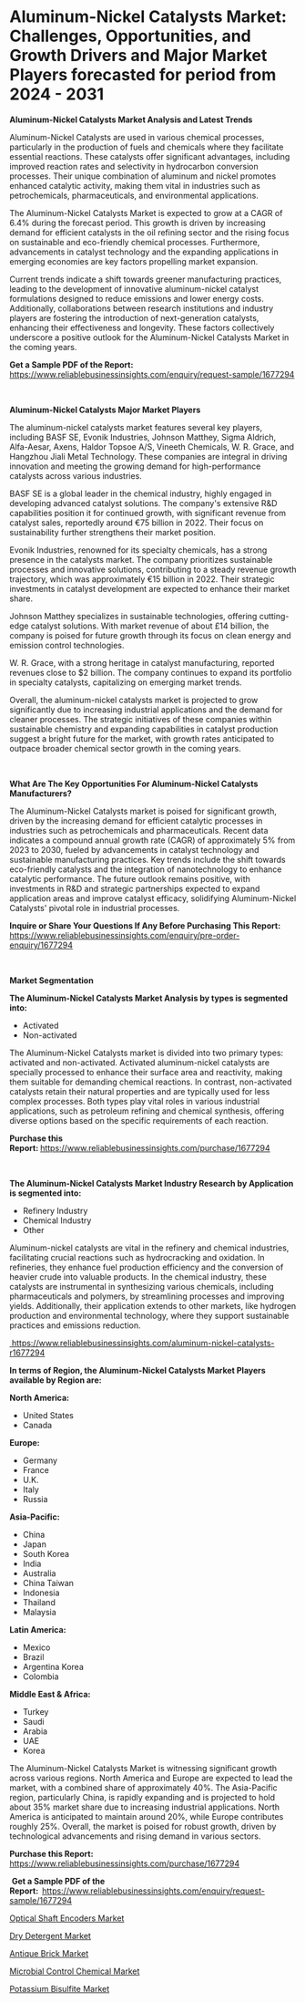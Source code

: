 <p><h1>Aluminum-Nickel Catalysts Market: Challenges, Opportunities, and Growth Drivers and Major Market Players forecasted for period from 2024 - 2031</h1></p><p><strong>Aluminum-Nickel Catalysts Market Analysis and Latest Trends</strong></p>
<p><p>Aluminum-Nickel Catalysts are used in various chemical processes, particularly in the production of fuels and chemicals where they facilitate essential reactions. These catalysts offer significant advantages, including improved reaction rates and selectivity in hydrocarbon conversion processes. Their unique combination of aluminum and nickel promotes enhanced catalytic activity, making them vital in industries such as petrochemicals, pharmaceuticals, and environmental applications.</p><p>The Aluminum-Nickel Catalysts Market is expected to grow at a CAGR of 6.4% during the forecast period. This growth is driven by increasing demand for efficient catalysts in the oil refining sector and the rising focus on sustainable and eco-friendly chemical processes. Furthermore, advancements in catalyst technology and the expanding applications in emerging economies are key factors propelling market expansion. </p><p>Current trends indicate a shift towards greener manufacturing practices, leading to the development of innovative aluminum-nickel catalyst formulations designed to reduce emissions and lower energy costs. Additionally, collaborations between research institutions and industry players are fostering the introduction of next-generation catalysts, enhancing their effectiveness and longevity. These factors collectively underscore a positive outlook for the Aluminum-Nickel Catalysts Market in the coming years.</p></p>
<p><strong>Get a Sample PDF of the Report:&nbsp;</strong> <a href="https://www.reliablebusinessinsights.com/enquiry/request-sample/1677294?utm_campaign=1113&utm_medium=2&utm_source=Github&utm_content=ia&utm_term=30092024&utm_id=aluminum-nickel-catalysts">https://www.reliablebusinessinsights.com/enquiry/request-sample/1677294</a></p>
<p>&nbsp;</p>
<p><strong>Aluminum-Nickel Catalysts Major Market Players</strong></p>
<p><p>The aluminum-nickel catalysts market features several key players, including BASF SE, Evonik Industries, Johnson Matthey, Sigma Aldrich, Alfa-Aesar, Axens, Haldor Topsoe A/S, Vineeth Chemicals, W. R. Grace, and Hangzhou Jiali Metal Technology. These companies are integral in driving innovation and meeting the growing demand for high-performance catalysts across various industries.</p><p>BASF SE is a global leader in the chemical industry, highly engaged in developing advanced catalyst solutions. The company's extensive R&D capabilities position it for continued growth, with significant revenue from catalyst sales, reportedly around €75 billion in 2022. Their focus on sustainability further strengthens their market position.</p><p>Evonik Industries, renowned for its specialty chemicals, has a strong presence in the catalysts market. The company prioritizes sustainable processes and innovative solutions, contributing to a steady revenue growth trajectory, which was approximately €15 billion in 2022. Their strategic investments in catalyst development are expected to enhance their market share.</p><p>Johnson Matthey specializes in sustainable technologies, offering cutting-edge catalyst solutions. With market revenue of about £14 billion, the company is poised for future growth through its focus on clean energy and emission control technologies.</p><p>W. R. Grace, with a strong heritage in catalyst manufacturing, reported revenues close to $2 billion. The company continues to expand its portfolio in specialty catalysts, capitalizing on emerging market trends.</p><p>Overall, the aluminum-nickel catalysts market is projected to grow significantly due to increasing industrial applications and the demand for cleaner processes. The strategic initiatives of these companies within sustainable chemistry and expanding capabilities in catalyst production suggest a bright future for the market, with growth rates anticipated to outpace broader chemical sector growth in the coming years.</p></p>
<p>&nbsp;</p>
<p><strong>What Are The Key Opportunities For Aluminum-Nickel Catalysts Manufacturers?</strong></p>
<p><p>The Aluminum-Nickel Catalysts market is poised for significant growth, driven by the increasing demand for efficient catalytic processes in industries such as petrochemicals and pharmaceuticals. Recent data indicates a compound annual growth rate (CAGR) of approximately 5% from 2023 to 2030, fueled by advancements in catalyst technology and sustainable manufacturing practices. Key trends include the shift towards eco-friendly catalysts and the integration of nanotechnology to enhance catalytic performance. The future outlook remains positive, with investments in R&D and strategic partnerships expected to expand application areas and improve catalyst efficacy, solidifying Aluminum-Nickel Catalysts' pivotal role in industrial processes.</p></p>
<p><strong>Inquire or Share Your Questions If Any Before Purchasing This Report:</strong> <a href="https://www.reliablebusinessinsights.com/enquiry/pre-order-enquiry/1677294?utm_campaign=1113&utm_medium=2&utm_source=Github&utm_content=ia&utm_term=30092024&utm_id=aluminum-nickel-catalysts">https://www.reliablebusinessinsights.com/enquiry/pre-order-enquiry/1677294</a></p>
<p>&nbsp;</p>
<p><strong>Market Segmentation</strong></p>
<p><strong>The Aluminum-Nickel Catalysts Market Analysis by types is segmented into:</strong></p>
<p><ul><li>Activated</li><li>Non-activated</li></ul></p>
<p><p>The Aluminum-Nickel Catalysts market is divided into two primary types: activated and non-activated. Activated aluminum-nickel catalysts are specially processed to enhance their surface area and reactivity, making them suitable for demanding chemical reactions. In contrast, non-activated catalysts retain their natural properties and are typically used for less complex processes. Both types play vital roles in various industrial applications, such as petroleum refining and chemical synthesis, offering diverse options based on the specific requirements of each reaction.</p></p>
<p><strong>Purchase this Report:&nbsp;</strong><a href="https://www.reliablebusinessinsights.com/purchase/1677294?utm_campaign=1113&utm_medium=2&utm_source=Github&utm_content=ia&utm_term=30092024&utm_id=aluminum-nickel-catalysts">https://www.reliablebusinessinsights.com/purchase/1677294</a></p>
<p>&nbsp;</p>
<p><strong>The Aluminum-Nickel Catalysts Market Industry Research by Application is segmented into:</strong></p>
<p><ul><li>Refinery Industry</li><li>Chemical Industry</li><li>Other</li></ul></p>
<p><p>Aluminum-nickel catalysts are vital in the refinery and chemical industries, facilitating crucial reactions such as hydrocracking and oxidation. In refineries, they enhance fuel production efficiency and the conversion of heavier crude into valuable products. In the chemical industry, these catalysts are instrumental in synthesizing various chemicals, including pharmaceuticals and polymers, by streamlining processes and improving yields. Additionally, their application extends to other markets, like hydrogen production and environmental technology, where they support sustainable practices and emissions reduction.</p></p>
<p><a href="https://www.reliablebusinessinsights.com/aluminum-nickel-catalysts-r1677294?utm_campaign=1113&utm_medium=2&utm_source=Github&utm_content=ia&utm_term=30092024&utm_id=aluminum-nickel-catalysts">&nbsp;https://www.reliablebusinessinsights.com/aluminum-nickel-catalysts-r1677294</a></p>
<p><strong>In terms of Region, the Aluminum-Nickel Catalysts Market Players available by Region are:</strong></p>
<p>
    <p> <strong> North America: </strong>
        <ul>
            <li>United States</li>
            <li>Canada</li>
        </ul>
        </p> 
    <p> <strong> Europe: </strong>
        <ul>
            <li>Germany</li>
            <li>France</li>
            <li>U.K.</li>
            <li>Italy</li>
            <li>Russia</li>
        </ul>
        </p> 
    <p> <strong> Asia-Pacific: </strong>
        <ul>
            <li>China</li>
            <li>Japan</li>
            <li>South Korea</li>
            <li>India</li>
            <li>Australia</li>
            <li>China Taiwan</li>
            <li>Indonesia</li>
            <li>Thailand</li>
            <li>Malaysia</li>
        </ul>
        </p> 
    <p> <strong> Latin America: </strong>
        <ul>
            <li>Mexico</li>
            <li>Brazil</li>
            <li>Argentina Korea</li>
            <li>Colombia</li>
        </ul>
        </p> 
    <p> <strong> Middle East & Africa: </strong>
        <ul>
            <li>Turkey</li>
            <li>Saudi</li>
            <li>Arabia</li>
            <li>UAE</li>
            <li>Korea</li>
        </ul>
    </p>
    </p>
<p><p>The Aluminum-Nickel Catalysts Market is witnessing significant growth across various regions. North America and Europe are expected to lead the market, with a combined share of approximately 40%. The Asia-Pacific region, particularly China, is rapidly expanding and is projected to hold about 35% market share due to increasing industrial applications. North America is anticipated to maintain around 20%, while Europe contributes roughly 25%. Overall, the market is poised for robust growth, driven by technological advancements and rising demand in various sectors.</p></p>
<p><strong>Purchase this Report: </strong><a href="https://www.reliablebusinessinsights.com/purchase/1677294?utm_campaign=1113&utm_medium=2&utm_source=Github&utm_content=ia&utm_term=30092024&utm_id=aluminum-nickel-catalysts">https://www.reliablebusinessinsights.com/purchase/1677294</a></p>
<p>&nbsp;<strong>Get a Sample PDF of the Report:&nbsp;&nbsp;</strong><a href="https://www.reliablebusinessinsights.com/enquiry/request-sample/1677294?utm_campaign=1113&utm_medium=2&utm_source=Github&utm_content=ia&utm_term=30092024&utm_id=aluminum-nickel-catalysts">https://www.reliablebusinessinsights.com/enquiry/request-sample/1677294</a></p>
<p><strong></strong></p>
<p><p><a href="https://issuu.com/reportprime-2/docs/optical-shaft-encoders-market-size-_eacacbf8058ea9?utm_campaign=1113&utm_medium=2&utm_source=Github&utm_content=ia&utm_term=30092024&utm_id=aluminum-nickel-catalysts">Optical Shaft Encoders Market</a></p><p><a href="https://www.linkedin.com/pulse/dry-detergent-market-trends-strategic-insights-2024-8beze?utm_campaign=1113&utm_medium=2&utm_source=Github&utm_content=ia&utm_term=30092024&utm_id=aluminum-nickel-catalysts">Dry Detergent Market</a></p><p><a href="https://www.linkedin.com/pulse/mapping-antique-brick-market-trends-challenges-breakthroughs-somde?utm_campaign=1113&utm_medium=2&utm_source=Github&utm_content=ia&utm_term=30092024&utm_id=aluminum-nickel-catalysts">Antique Brick Market</a></p><p><a href="https://github.com/GenaGaines34/Market-Research-Report-List-1/blob/main/microbial-control-chemical-market.md?utm_campaign=1113&utm_medium=2&utm_source=Github&utm_content=ia&utm_term=30092024&utm_id=aluminum-nickel-catalysts">Microbial Control Chemical Market</a></p><p><a href="https://github.com/THOMPKINSLEO/Market-Research-Report-List-1/blob/main/potassium-bisulfite-market.md?utm_campaign=1113&utm_medium=2&utm_source=Github&utm_content=ia&utm_term=30092024&utm_id=aluminum-nickel-catalysts">Potassium Bisulfite Market</a></p></p>